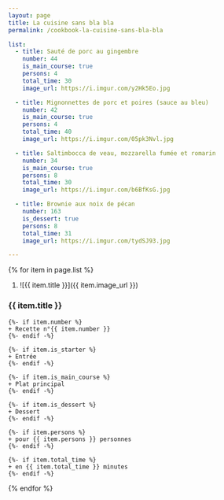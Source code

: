 ```yaml
---
layout: page
title: La cuisine sans bla bla
permalink: /cookbook-la-cuisine-sans-bla-bla

list:
  - title: Sauté de porc au gingembre
    number: 44
    is_main_course: true
    persons: 4
    total_time: 30
    image_url: https://i.imgur.com/y2Hk5Eo.jpg

  - title: Mignonnettes de porc et poires (sauce au bleu)
    number: 42
    is_main_course: true
    persons: 4
    total_time: 40
    image_url: https://i.imgur.com/05pk3Nvl.jpg

  - title: Saltimbocca de veau, mozzarella fumée et romarin
    number: 34
    is_main_course: true
    persons: 8
    total_time: 30
    image_url: https://i.imgur.com/b6BfKsG.jpg

  - title: Brownie aux noix de pécan
    number: 163
    is_dessert: true
    persons: 8
    total_time: 31
    image_url: https://i.imgur.com/tydSJ93.jpg

---
```


{% for item in page.list %}
1. ![{{ item.title }}]({{ item.image_url }})
### {{ item.title }}
    {%- if item.number %}
    + Recette n°{{ item.number }}
    {%- endif -%}

    {%- if item.is_starter %}
    + Entrée
    {%- endif -%}

    {%- if item.is_main_course %}
    + Plat principal
    {%- endif -%}

    {%- if item.is_dessert %}
    + Dessert
    {%- endif -%}

    {%- if item.persons %}
    + pour {{ item.persons }} personnes
    {%- endif -%}

    {%- if item.total_time %}
    + en {{ item.total_time }} minutes
    {%- endif -%}
{% endfor %}
